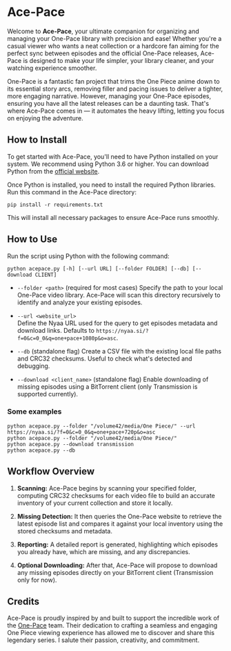 # Ace-Pace

Welcome to **Ace-Pace**, your ultimate companion for organizing and managing your One-Pace library with precision and ease! Whether you're a casual viewer who wants a neat collection or a hardcore fan aiming for the perfect sync between episodes and the official One-Pace releases, Ace-Pace is designed to make your life simpler, your library cleaner, and your watching experience smoother.

One-Pace is a fantastic fan project that trims the One Piece anime down to its essential story arcs, removing filler and pacing issues to deliver a tighter, more engaging narrative.
However, managing your One-Pace episodes, ensuring you have all the latest releases can be a daunting task. That's where Ace-Pace comes in — it automates the heavy lifting, letting you focus on enjoying the adventure.

## How to Install

To get started with Ace-Pace, you'll need to have Python installed on your system. We recommend using Python 3.6 or higher. You can download Python from the [official website](https://www.python.org/downloads/).

Once Python is installed, you need to install the required Python libraries.
Run this command in the Ace-Pace directory:

```
pip install -r requirements.txt
```

This will install all necessary packages to ensure Ace-Pace runs smoothly.

## How to Use

Run the script using Python with the following command:
```
python acepace.py [-h] [--url URL] [--folder FOLDER] [--db] [--download CLIENT]
```

- `--folder <path>` (required for most cases)
  Specify the path to your local One-Pace video library. Ace-Pace will scan this directory recursively to identify and analyze your existing episodes.

- `--url <website_url>`  
  Define the Nyaa URL used for the query to get episodes metadata and download links. Defaults to `https://nyaa.si/?f=0&c=0_0&q=one+pace+1080p&o=asc`.

- `--db` (standalone flag)
  Create a CSV file with the existing local file paths and CRC32 checksums. Useful to check what's detected and debugging.

- `--download <client_name>` (standalone flag)
  Enable downloading of missing episodes using a BitTorrent client (only Transmission is supported currently). 

### Some examples

```
python acepace.py --folder "/volume42/media/One Piece/" --url https://nyaa.si/?f=0&c=0_0&q=one+pace+720p&o=asc
python acepace.py --folder "/volume42/media/One Piece/"
python acepace.py --download transmission
python acepace.py --db
```

## Workflow Overview

1. **Scanning:** Ace-Pace begins by scanning your specified folder, computing CRC32 checksums for each video file to build an accurate inventory of your current collection and store it locally.

2. **Missing Detection:** It then queries the One-Pace website to retrieve the latest episode list and compares it against your local inventory using the stored checksums and metadata.

3. **Reporting:** A detailed report is generated, highlighting which episodes you already have, which are missing, and any discrepancies.

4. **Optional Downloading:** After that, Ace-Pace will propose to download any missing episodes directly on your BitTorrent client (Transmission only for now).

## Credits

Ace-Pace is proudly inspired by and built to support the incredible work of the [One-Pace](http://onepace.net/) team. Their dedication to crafting a seamless and engaging One Piece viewing experience has allowed me to discover and share this legendary series. I salute their passion, creativity, and commitment.
